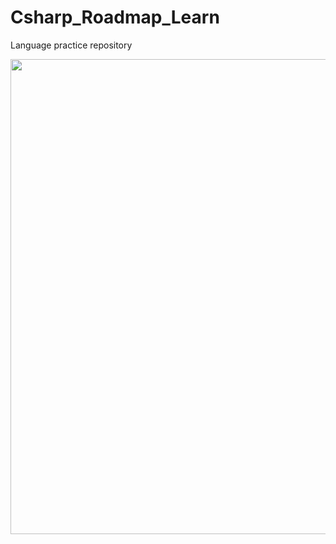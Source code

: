 # Csharp_Roadmap_Learn
Language practice repository

<img src="https://user-images.githubusercontent.com/50168261/169581551-3ec14a28-3a2b-4756-b1ec-3ef863ac9479.png" width=550 height=760></img>
